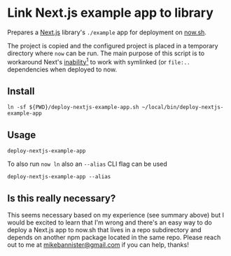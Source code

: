 # Link Next.js example app to library

Prepares a [Next.js](https://nextjs.org/docs) library's `./example` app for deployment on [now.sh](https://zeit.co/docs).

The project is copied and the configured project is placed in a temporary directory where `now` can be run. The main purpose of this script is to workaround Next's <a href='#is-this-really-necessary' id='fnref1'>inability<sup>1</sup></a> to work with symlinked (or `file:..` dependencies when deployed to now.


## Install

```Shell
ln -sf ${PWD}/deploy-nextjs-example-app.sh ~/local/bin/deploy-nextjs-example-app
```

## Usage

```Shell
deploy-nextjs-example-app
```

To also run `now ln` also an `--alias` CLI flag can be used

```Shell
deploy-nextjs-example-app --alias
```

## Is this really necessary?

This seems necessary based on my experience (see summary above) but I would be excited to learn that I'm wrong and there's an easy way to do deploy a Next.js app to now.sh that lives in a repo subdirectory and depends on another npm package located in the same repo. Please reach out to me at mikebannister@gmail.com if you can help, thanks!
